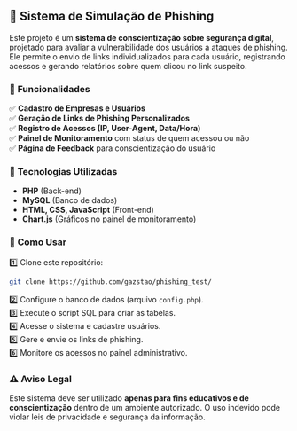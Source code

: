 ## 🚨 Sistema de Simulação de Phishing  

Este projeto é um **sistema de conscientização sobre segurança digital**, projetado para avaliar a vulnerabilidade dos usuários a ataques de phishing. Ele permite o envio de links individualizados para cada usuário, registrando acessos e gerando relatórios sobre quem clicou no link suspeito.  

### 📌 **Funcionalidades**  

✅ **Cadastro de Empresas e Usuários**  
✅ **Geração de Links de Phishing Personalizados**  
✅ **Registro de Acessos (IP, User-Agent, Data/Hora)**  
✅ **Painel de Monitoramento** com status de quem acessou ou não  
✅ **Página de Feedback** para conscientização do usuário  

### 🔧 **Tecnologias Utilizadas**  

- **PHP** (Back-end)  
- **MySQL** (Banco de dados)  
- **HTML, CSS, JavaScript** (Front-end)  
- **Chart.js** (Gráficos no painel de monitoramento)  

### 🚀 **Como Usar**  

1️⃣ Clone este repositório:  
```bash
git clone https://github.com/gazstao/phishing_test/
```  
2️⃣ Configure o banco de dados (arquivo `config.php`).  
3️⃣ Execute o script SQL para criar as tabelas.  
4️⃣ Acesse o sistema e cadastre usuários.  
5️⃣ Gere e envie os links de phishing.  
6️⃣ Monitore os acessos no painel administrativo.  

### ⚠️ **Aviso Legal**  

Este sistema deve ser utilizado **apenas para fins educativos e de conscientização** dentro de um ambiente autorizado. O uso indevido pode violar leis de privacidade e segurança da informação.  
